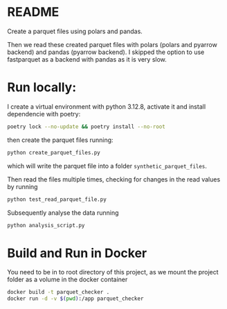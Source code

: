 # README
Create a parquet files using polars and pandas.

Then we read these created parquet files with polars (polars and pyarrow backend) and pandas (pyarrow backend).
I skipped the option to use fastparquet as a backend with pandas as it is very slow.

# Run locally:
I create a virtual environment with python 3.12.8, activate it and install dependencie with poetry:
```bash
poetry lock --no-update && poetry install --no-root
```

then create the parquet files running:
```bash
python create_parquet_files.py
```
which will write the parquet file into a folder `synthetic_parquet_files`.

Then read the files multiple times, checking for changes in the read values by running
```bash
python test_read_parquet_file.py
```

Subsequently analyse the data running
```bash
python analysis_script.py
```

# Build and Run in Docker
You need to be in to root directory of this project, as we mount the project folder as a volume in the docker container
```bash
docker build -t parquet_checker .
docker run -d -v $(pwd):/app parquet_checker
```
